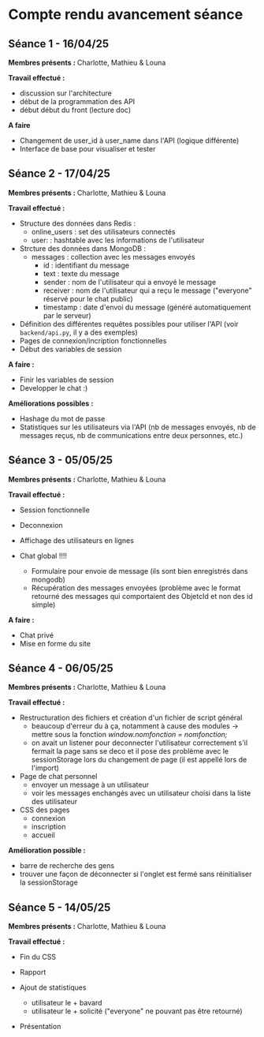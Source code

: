 # Compte rendu avancement séance

## Séance 1 - 16/04/25

**Membres présents :** Charlotte, Mathieu & Louna

**Travail effectué :**
- discussion sur l'architecture
- début de la programmation des API
- début début du front (lecture doc)

**A faire**
- Changement de user_id à user_name dans l'API (logique différente)
- Interface de base pour visualiser et tester

## Séance 2 - 17/04/25

**Membres présents :** Charlotte, Mathieu & Louna

**Travail effectué :**
- Structure des données dans Redis :
    - online_users : set des utilisateurs connectés
    - user:<nom> <password> : hashtable avec les informations de l'utilisateur
- Strcture des données dans MongoDB :
    - messages : collection avec les messages envoyés
        - id : identifiant du message
        - text : texte du message
        - sender : nom de l'utilisateur qui a envoyé le message
        - receiver : nom de l'utilisateur qui a reçu le message ("everyone" réservé pour le chat public)
        - timestamp : date d'envoi du message (généré automatiquement par le serveur)
- Définition des différentes requêtes possibles pour utiliser l'API (voir `backend/api.py`, il y a des exemples)
- Pages de connexion/incription fonctionnelles
- Début des variables de session

**A faire :**
- Finir les variables de session
- Developper le chat :)

**Améliorations possibles :**
- Hashage du mot de passe
- Statistiques sur les utilisateurs via l'API (nb de messages envoyés, nb de messages reçus, nb de communications entre deux personnes, etc.)


## Séance 3 - 05/05/25

**Membres présents :** Charlotte, Mathieu & Louna

**Travail effectué :**
- Session fonctionnelle 
- Deconnexion
- Affichage des utilisateurs en lignes

- Chat global !!!!
    - Formulaire pour envoie de message (ils sont bien enregistrés dans mongodb)
    - Récupération des messages envoyées (problème avec le format retourné des messages qui comportaient des ObjetcId et non des id simple)

**A faire :**
- Chat privé
- Mise en forme du site


## Séance 4 - 06/05/25

**Membres présents :** Charlotte, Mathieu & Louna

**Travail effectué :**
- Restructuration des fichiers et création d'un fichier de script général 
    - beaucoup d'erreur du à ça, notamment à cause des modules -> mettre sous la fonction _window.nomfonction = nomfonction;_
    - on avait un listener pour deconnecter l'utilisateur correctement s'il fermait la page sans se deco et il pose des problème avec le sessionStorage lors du changement de page (il est appellé lors de l'import)
- Page de chat personnel
    - envoyer un message à un utilisateur
    - voir les messages enchangés avec un utilisateur choisi dans la liste des utilisateur
- CSS des pages
    - connexion
    - inscription
    - accueil

**Amélioration possible :**
- barre de recherche des gens
- trouver une façon de déconnecter si l'onglet est fermé sans réinitialiser la sessionStorage


## Séance 5 - 14/05/25

**Membres présents :** Charlotte, Mathieu & Louna

**Travail effectué :**
- Fin du CSS
- Rapport
- Ajout de statistiques
    - utilisateur le + bavard
    - utilisateur le + solicité ("everyone" ne pouvant pas être retourné)

- Présentation